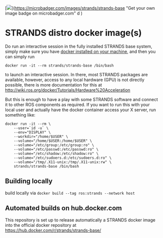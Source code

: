 [![](https://images.microbadger.com/badges/image/strands/strands-base.svg)](https://microbadger.com/images/strands/strands-base "Get your own image badge on microbadger.com"  d )

# STRANDS distro docker image(s)

Do run an interactive session in the fully installed STRANDS base system, simply make sure you have [docker installed on your machine](https://docs.docker.com/engine/installation/), and then you can simply run

`docker run -it --rm strands/strands-base /bin/bash` 

to launch an interactive session. In there, most STRANDS packages are available, however, access to any local hardware (GPU) is not directly possible, there is more documentation for this at http://wiki.ros.org/docker/Tutorials/Hardware%20Acceleration

But this is enough to have a play with some STRANDS software and connect it to other ROS components as required. If you want to run this with your local user and actually have the docker container access your X server, run something like:

```
docker run -it --rm \
    --user=`id -u` \
    --env="DISPLAY" \
    --workdir="/home/$USER" \
    --volume="/home/$USER:/home/$USER" \
    --volume="/etc/group:/etc/group:ro" \
    --volume="/etc/passwd:/etc/passwd:ro" \
    --volume="/etc/shadow:/etc/shadow:ro" \
    --volume="/etc/sudoers.d:/etc/sudoers.d:ro" \
    --volume="/tmp/.X11-unix:/tmp/.X11-unix:rw" \
    strands/strands-base /bin/bash
```

## Building locally
build locally via `docker build --tag ros:strands --network host`

## Automated builds on hub.docker.com

This repository is set up to release automatically a STRANDS docker image into the official docker repository at https://hub.docker.com/r/strands/strands-base/




